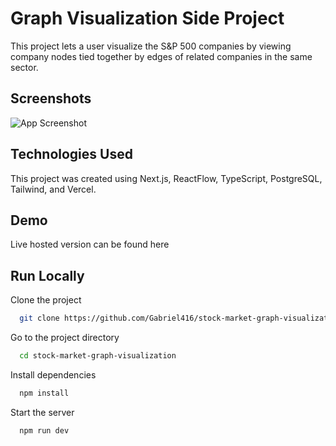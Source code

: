 # Graph Visualization Side Project

This project lets a user visualize the S&P 500 companies by viewing company nodes tied together by edges of related companies in the same sector.

## Screenshots

![App Screenshot](https://postimg.cc/2L8yySV8)

## Technologies Used

This project was created using Next.js, ReactFlow, TypeScript, PostgreSQL, Tailwind, and Vercel.

## Demo

Live hosted version can be found here

## Run Locally

Clone the project

```bash
  git clone https://github.com/Gabriel416/stock-market-graph-visualization-practice.git
```

Go to the project directory

```bash
  cd stock-market-graph-visualization
```

Install dependencies

```bash
  npm install
```

Start the server

```bash
  npm run dev
```
